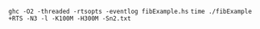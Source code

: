 `ghc -O2 -threaded -rtsopts -eventlog fibExample.hs`
`time ./fibExample +RTS -N3 -l -K100M -H300M -Sn2.txt`
